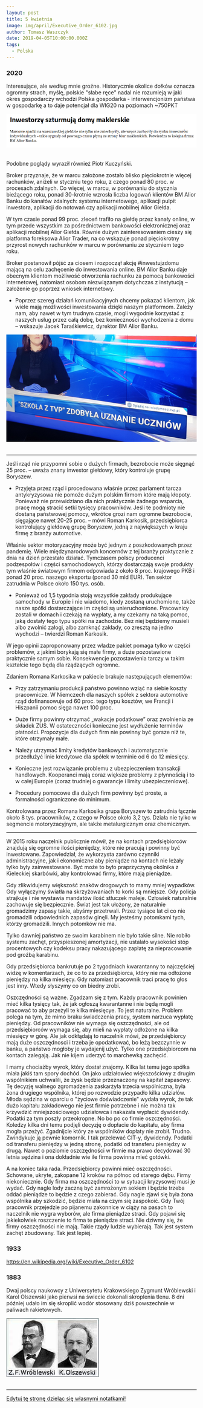 ```yaml
---
layout: post
title: 5 kwietnia
image: img/april/Executive_Order_6102.jpg
author: Tomasz Waszczyk
date: 2019-04-05T10:00:00.000Z
tags:
  - Polska
---
```


### 2020

Interesujące, ale według mnie groźne. Historycznie okolice dołków oznacza ogromny strach, myślę, polskie "słabe ręce" nadal nie rozumieją w jaki okres gospodarczy wchodzi Polska gospodarka - interwencjonizm państwa w gospodarkę a to daje potencjał dla WIG20 na poziomach ~750PKT

<img src="./img/april/slaberece.png"/><br><br>

Podobne poglądy wyraził również Piotr Kuczyński.

Broker przyznaje, że w marcu założone zostało blisko pięciokrotnie więcej rachunków, aniżeli w styczniu tego roku, z czego ponad 80 proc. w procesach zdalnych. Co więcej, w marcu, w porównaniu do stycznia bieżącego roku, ponad 30-krotnie wzrosła liczba logowań klientów BM Alior Banku do kanałów zdalnych: systemu internetowego, aplikacji pulpit inwestora, aplikacji do notowań czy aplikacji mobilnej Alior Giełda.

W tym czasie ponad 99 proc. zleceń trafiło na giełdę przez kanały online, w tym przede wszystkim za pośrednictwem bankowości elektronicznej oraz aplikacji mobilnej Alior Giełda. Równie dużym zainteresowaniem cieszy się platforma foreksowa Alior Trader, na co wskazuje ponad pięciokrotny przyrost nowych rachunków w marcu w porównaniu ze styczniem tego roku.

Broker postanowił pójść za ciosem i rozpoczął akcję #inwestujzdomu mającą na celu zachęcenie do inwestowania online. BM Alior Banku daje obecnym klientom możliwość otworzenia rachunku za pomocą bankowości internetowej, natomiast osobom niezwiązanym dotychczas z instytucją – założenie go poprzez wniosek internetowy.

- Poprzez szereg działań komunikacyjnych chcemy pokazać klientom, jak wiele mają możliwości inwestowania dzięki naszym platformom. Zależy nam, aby nawet w tym trudnym czasie, mogli wygodnie korzystać z naszych usług przez całą dobę, bez konieczności wychodzenia z domu – wskazuje Jacek Taraśkiewicz, dyrektor BM Alior Banku.

<img src="./img/april/szkola-tvp.jpeg"/><br><br>

---

Jeśli rząd nie przypomni sobie o dużych firmach, bezrobocie może sięgnąć 25 proc. – uważa znany inwestor giełdowy, który kontroluje grupę Boryszew.

- Przyjęta przez rząd i procedowana właśnie przez parlament tarcza antykryzysowa nie pomoże dużym polskim firmom które mają kłopoty. Ponieważ nie przewidziano dla nich praktycznie żadnego wsparcia, pracę mogą stracić setki tysięcy pracowników. Jeśli te podmioty nie dostaną państwowej pomocy, wkrótce grozi nam ogromne bezrobocie, sięgające nawet 20-25 proc. – mówi Roman Karkosik, przedsiębiorca kontrolujący giełdową grupę Boryszew, jedną z największych w kraju firmę z branży automotive.

Właśnie sektor motoryzacyjny może być jednym z poszkodowanych przez pandemię. Wiele międzynarodowych koncernów z tej branży praktycznie z dnia na dzień przestało działać. Tymczasem polscy producenci podzespołów i części samochodowych, którzy dostarczają swoje produkty tym właśnie światowym firmom odpowiada z około 8 proc. krajowego PKB i ponad 20 proc. naszego eksportu (ponad 30 mld EUR). Ten sektor zatrudnia w Polsce około 150 tys. osób.

- Ponieważ od 1,5 tygodnia stoją wszystkie zakłady produkujące samochody w Europie i nie wiadomo, kiedy zostaną uruchomione, także nasze spółki dostarczające im części są unieruchomione. Pracownicy zostali w domach i czekają na wypłaty, a my czekamy na taką pomoc, jaką dostały tego typu spółki na zachodzie. Bez niej będziemy musieli albo zwolnić załogi, albo zamknąć zakłady, co zresztą na jedno wychodzi – twierdzi Roman Karkosik.

W jego opinii zaproponowany przez władze pakiet pomaga tylko w części problemów, z jakimi borykają się małe firmy, a duże pozostawione praktycznie samym sobie. Konsekwencje pozostawienia tarczy w takim kształcie tego będą dla rządzących ogromne.

Zdaniem Romana Karkosika w pakiecie brakuje następujących elementów:

- Przy zatrzymaniu produkcji państwo powinno wziąć na siebie koszty pracownicze. W Niemczech dla naszych spółek z sektora automotive rząd dofinansowuje od 60 proc. tego typu kosztów, we Francji i Hiszpanii pomoc sięga nawet 100 proc.

- Duże firmy powinny otrzymać „wakacje podatkowe” oraz zwolnienia ze składek ZUS. W ostateczności konieczne jest wydłużenie terminów płatności. Propozycje dla dużych firm nie powinny być gorsze niż te, które otrzymały małe.

- Należy utrzymać limity kredytów bankowych i automatycznie przedłużyć linie kredytowe dla spółek w terminie od 6 do 12 miesięcy.

- Konieczne jest rozwiązanie problemu z ubezpieczeniem transakcji handlowych. Kooperanci mają coraz większe problemy z płynnością i to w całej Europie (coraz trudniej o gwarancje i limity ubezpieczeniowe).

- Procedury pomocowe dla dużych firm powinny być proste, a formalności ograniczone do minimum.

Kontrolowana przez Romana Karkosika grupa Boryszew to zatrudnia łącznie około 8 tys. pracowników, z czego w Polsce około 3,2 tys. Działa nie tylko w segmencie motoryzacyjnym, ale także metalurgicznym oraz chemicznym.

---

W 2015 roku naczelnik publicznie mówił, że na kontach przedsiębiorców znajdują się ogromne ilości pieniędzy, które nie pracują i powinny być inwestowane. Zapowiedział, że wykorzysta zarówno czynniki administracyjne, jak i ekonomiczne aby pieniądze na kontach nie leżały tylko były zainwestowane. Być może to było praprzyczyną okólnika z Kieleckiej skarbówki, aby kontrolować firmy, które mają pieniądze.

Gdy zlikwidujemy większość znaków drogowych to mamy mniej wypadków. Gdy wyłączymy światła na skrzyżowaniach to korki są mniejsze. Gdy policja strajkuje i nie wystawia mandatów ilość stłuczek maleje. Człowiek naturalnie zachowuje się bezpiecznie. Świat jest tak ułożony, że naturalnie gromadzimy zapasy takie, abyśmy przetrwali. Przez tysiące lat ci co nie gromadzili odpowiednich zapasów ginęli. My jesteśmy potomkami tych, którzy gromadzili. Innych potomków nie ma.

Tylko dawniej państwo ze swoim karabinem nie było takie silne. Nie robiło systemu zachęt, przyspieszonej amortyzacji, nie ustalało wysokości stóp procentowych czy kodeksu pracy nakazującego zapłatę za niepracowanie pod groźbą karabinu.

Gdy przedsiębiorca bankrutuje po 2 tygodniach kwarantanny to najczęściej widzę w komentarzach, że co to za przedsiębiorca, który nie ma odłożone pieniędzy na kilka miesięcy. Gdy natomiast pracownik traci pracę to głos jest inny. Wtedy słyszymy co on biedny zrobi.

Oszczędności są ważne. Zgadzam się z tym. Każdy pracownik powinien mieć kilka tysięcy tak, że jak ogłoszą kwarantanne i nie będą mogli pracować to aby przeżyli te kilka miesięcye. To jest naturalne. Problem polega na tym, że mimo braku świadczenia pracy, system narzuca wypłatę pieniędzy. Od pracowników nie wymaga się oszczędności, ale od przedsiębiorców wymaga się, aby mieli na wypłaty odłożone na kilka miesięcy w górę. Ale jak odkłądają to naczelnik mówi, że przedsiębiorcy mają duże oszczędnosci i trzeba je opodatkować, bo leżą bezczynnie w banku, a państwo mogłoby je wydajenij użyć. Tylko one przedsiębiorcom na kontach zalegają. Jak nie kijem uderzyć to marchewką zachęcić.

I mamy chociażby wyrok, który dostał znajomy. Kilka lat temu jego spółka miała jakiś tam spory dochód. On jako udziałowiec większościowy z drugim wspólnikiem uchwalili, że zysk będzie przeznaczony na kapitał zapasowy. Tę decyzję walnego zgromadzenia zaskarżyła trzecia wspólniczna, była żona drugiego wspólnika, której po rozwodzie przypadło kilka udziałów. Młoda sędzina w oparciu o "życiowe doświadczenie" wydała wyrok, że tak dużo kapitału zakładowego nie jest firmie potrzebne i nie można tak krzywdzić mniejszościowego udziałowca i nakazała wypłacić dywidendy. Podatki za tym poszły przeokropne. No bo po co firmie oszczędności. Koledzy kilka dni temu podjęli decyzję o dopłacie do kapitału, aby firma mogła przeżyć. Zgadnijcie który ze wspólników dopłaty nie zrobił. Trudno. Zwindykuje ją pewnie komornik. I tak przelewać CIT-y, dywidendy. Podatki od transferu pieniędzy w jedną stronę, podatki od transferu pieniędzy w drugą. Nawet o poziomie oszczędności w firmie ma prawo decydować 30 letnia sędzina i ona dokładnie wie ile firma powinna mieć gotówki.

A na koniec taka rada. Przedsiębiorcy powinni mieć oszczędności. Schowane, ukryte, zakopane 12 kroków na północ od starego dębu. Firmy niekoniecznie. Gdy firma ma oszczędności to w sytuacji kryzysowej musi je wydać. Gdy nagle lody zaczną być zamrożonym sokiem i będzie trzeba oddać pieniądze to będzie z czego zabierać. Gdy nagle zjawi się była żona wspólnika aby szkodzić, będzie miała na czym się zaspokoić. Gdy Twój pracownik przejedzie po pijanemu zakonnice w ciąży na pasach to naczelnik nie wygra wyborów, ale firma pieniądze straci. Gdy pojawi się jakiekolwiek roszczenie to firma te pieniądze straci. Nie dziwmy się, że firmy oszczędności nie mają. Takie rządy ludzie wybierają. Tak jest system zachęt zbudowany. Tak jest lepiej.

### 1933

<https://en.wikipedia.org/wiki/Executive_Order_6102>

### 1883

Dwaj polscy naukowcy z Uniwersytetu Krakowskiego Zygmunt Wróblewski i Karol Olszewski jako pierwsi na świecie dokonali skroplenia tlenu. 8 dni później udało im się skroplić wodór stosowany dziś powszechnie w paliwach rakietowych.

<img src="./img/april/skraplenie.jpg"/><br><br>

---

<a href="https://github.com/TomaszWaszczyk/historia.waszczyk.com/edit/master/src/content/april-5.md" target="_blank">Edytuj tę stronę dzieląc się własnymi notatkami!</a>
